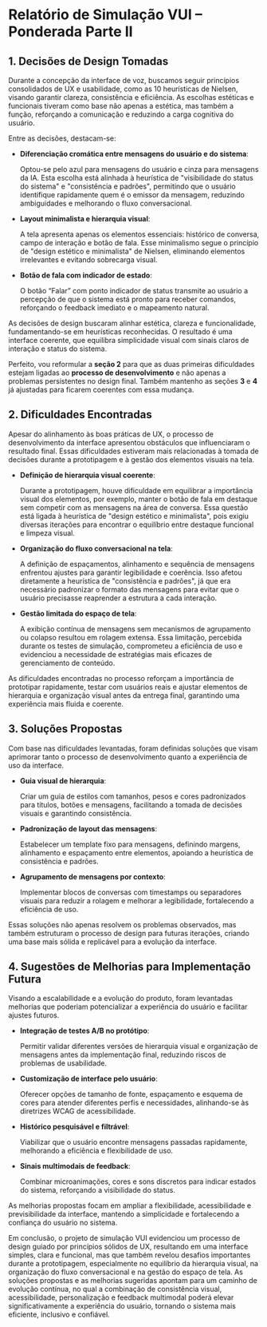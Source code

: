 
# **Relatório de Simulação VUI – Ponderada Parte II**

## **1. Decisões de Design Tomadas**

Durante a concepção da interface de voz, buscamos seguir princípios consolidados de UX e usabilidade, como as 10 heurísticas de Nielsen, visando garantir clareza, consistência e eficiência. As escolhas estéticas e funcionais tiveram como base não apenas a estética, mas também a função, reforçando a comunicação e reduzindo a carga cognitiva do usuário.

Entre as decisões, destacam-se:

* **Diferenciação cromática entre mensagens do usuário e do sistema**:

  Optou-se pelo azul para mensagens do usuário e cinza para mensagens da IA. Esta escolha está alinhada à heurística de "visibilidade do status do sistema" e "consistência e padrões", permitindo que o usuário identifique rapidamente quem é o emissor da mensagem, reduzindo ambiguidades e melhorando o fluxo conversacional.

* **Layout minimalista e hierarquia visual**:

  A tela apresenta apenas os elementos essenciais: histórico de conversa, campo de interação e botão de fala. Esse minimalismo segue o princípio de "design estético e minimalista" de Nielsen, eliminando elementos irrelevantes e evitando sobrecarga visual.

* **Botão de fala com indicador de estado**:

  O botão “Falar” com ponto indicador de status transmite ao usuário a percepção de que o sistema está pronto para receber comandos, reforçando o feedback imediato e o mapeamento natural.

As decisões de design buscaram alinhar estética, clareza e funcionalidade, fundamentando-se em heurísticas reconhecidas. O resultado é uma interface coerente, que equilibra simplicidade visual com sinais claros de interação e status do sistema.

Perfeito, vou reformular a **seção 2** para que as duas primeiras dificuldades estejam ligadas ao **processo de desenvolvimento** e não apenas a problemas persistentes no design final. Também mantenho as seções **3** e **4** já ajustadas para ficarem coerentes com essa mudança.


## **2. Dificuldades Encontradas**

Apesar do alinhamento às boas práticas de UX, o processo de desenvolvimento da interface apresentou obstáculos que influenciaram o resultado final. Essas dificuldades estiveram mais relacionadas à tomada de decisões durante a prototipagem e à gestão dos elementos visuais na tela.

* **Definição de hierarquia visual coerente**:

  Durante a prototipagem, houve dificuldade em equilibrar a importância visual dos elementos, por exemplo, manter o botão de fala em destaque sem competir com as mensagens na área de conversa. Essa questão está ligada à heurística de "design estético e minimalista", pois exigiu diversas iterações para encontrar o equilíbrio entre destaque funcional e limpeza visual.

* **Organização do fluxo conversacional na tela**:

  A definição de espaçamentos, alinhamento e sequência de mensagens enfrentou ajustes para garantir legibilidade e coerência. Isso afetou diretamente a heurística de "consistência e padrões", já que era necessário padronizar o formato das mensagens para evitar que o usuário precisasse reaprender a estrutura a cada interação.

* **Gestão limitada do espaço de tela**:

  A exibição contínua de mensagens sem mecanismos de agrupamento ou colapso resultou em rolagem extensa. Essa limitação, percebida durante os testes de simulação, comprometeu a eficiência de uso e evidenciou a necessidade de estratégias mais eficazes de gerenciamento de conteúdo.

As dificuldades encontradas no processo reforçam a importância de prototipar rapidamente, testar com usuários reais e ajustar elementos de hierarquia e organização visual antes da entrega final, garantindo uma experiência mais fluida e coerente.

## **3. Soluções Propostas**

Com base nas dificuldades levantadas, foram definidas soluções que visam aprimorar tanto o processo de desenvolvimento quanto a experiência de uso da interface.


* **Guia visual de hierarquia**:

  Criar um guia de estilos com tamanhos, pesos e cores padronizados para títulos, botões e mensagens, facilitando a tomada de decisões visuais e garantindo consistência.

* **Padronização de layout das mensagens**:

  Estabelecer um template fixo para mensagens, definindo margens, alinhamento e espaçamento entre elementos, apoiando a heurística de consistência e padrões.

* **Agrupamento de mensagens por contexto**:

  Implementar blocos de conversas com timestamps ou separadores visuais para reduzir a rolagem e melhorar a legibilidade, fortalecendo a eficiência de uso.

Essas soluções não apenas resolvem os problemas observados, mas também estruturam o processo de design para futuras iterações, criando uma base mais sólida e replicável para a evolução da interface.


## **4. Sugestões de Melhorias para Implementação Futura**

Visando a escalabilidade e a evolução do produto, foram levantadas melhorias que poderiam potencializar a experiência do usuário e facilitar ajustes futuros.


* **Integração de testes A/B no protótipo**:

  Permitir validar diferentes versões de hierarquia visual e organização de mensagens antes da implementação final, reduzindo riscos de problemas de usabilidade.

* **Customização de interface pelo usuário**:

  Oferecer opções de tamanho de fonte, espaçamento e esquema de cores para atender diferentes perfis e necessidades, alinhando-se às diretrizes WCAG de acessibilidade.

* **Histórico pesquisável e filtrável**:

  Viabilizar que o usuário encontre mensagens passadas rapidamente, melhorando a eficiência e flexibilidade de uso.

* **Sinais multimodais de feedback**:

  Combinar microanimações, cores e sons discretos para indicar estados do sistema, reforçando a visibilidade do status.

As melhorias propostas focam em ampliar a flexibilidade, acessibilidade e previsibilidade da interface, mantendo a simplicidade e fortalecendo a confiança do usuário no sistema.

Em conclusão, o projeto de simulação VUI evidenciou um processo de design guiado por princípios sólidos de UX, resultando em uma interface simples, clara e funcional, mas que também revelou desafios importantes durante a prototipagem, especialmente no equilíbrio da hierarquia visual, na organização do fluxo conversacional e na gestão do espaço de tela. As soluções propostas e as melhorias sugeridas apontam para um caminho de evolução contínua, no qual a combinação de consistência visual, acessibilidade, personalização e feedback multimodal poderá elevar significativamente a experiência do usuário, tornando o sistema mais eficiente, inclusivo e confiável.
